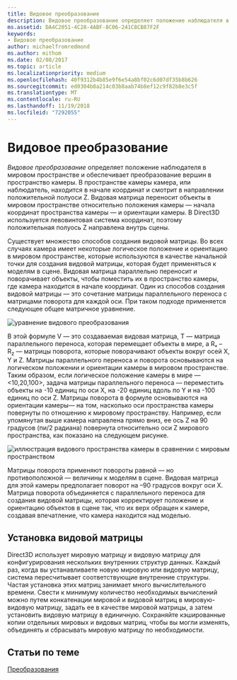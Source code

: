 ```yaml
---
title: Видовое преобразование
description: Видовое преобразование определяет положение наблюдателя в мировом пространстве и обеспечивает преобразование вершин в пространство камеры.
ms.assetid: DA4C2051-4C28-4ABF-8C06-241C8CB87F2F
keywords:
- Видовое преобразование
author: michaelfromredmond
ms.author: mithom
ms.date: 02/08/2017
ms.topic: article
ms.localizationpriority: medium
ms.openlocfilehash: 40f9312b4b85e9f6e54a8bf02c6d07df35b8b626
ms.sourcegitcommit: ed0304b8a214c03b8aab74b8ef12c9f82b8e3c5f
ms.translationtype: MT
ms.contentlocale: ru-RU
ms.lasthandoff: 11/19/2018
ms.locfileid: "7292055"
---
```

# <a name="view-transform"></a>Видовое преобразование


*Видовое преобразование* определяет положение наблюдателя в мировом пространстве и обеспечивает преобразование вершин в пространство камеры. В пространстве камеры камера, или наблюдатель, находится в начале координат и смотрит в направлении положительной полуоси Z. Видовая матрица переносит объекты в мировом пространстве относительно положения камеры — начала координат пространства камеры — и ориентации камеры. В Direct3D используется левовинтовая система координат, поэтому положительная полуось Z направлена внутрь сцены.

Существует множество способов создания видовой матрицы. Во всех случаях камера имеет некоторые логическое положение и ориентацию в мировом пространстве, которые используются в качестве начальной точки для создания видовой матрицы, которая будет применяться к моделям в сцене. Видовая матрица параллельно переносит и поворачивает объекты, чтобы поместить их в пространство камеры, где камера находится в начале координат. Один из способов создания видовой матрицы — это сочетание матрицы параллельного переноса с матрицами поворота для каждой оси. При таком подходе применяется следующее общее матричное уравнение.

![уравнение видового преобразования](images/viewtran.png)

В этой формуле V — это создаваемая видовая матрица, T — матрица параллельного переноса, которая перемещает объекты в мире, а Rₓ – R<sub>z</sub> — матрицы поворота, которые поворачивают объекты вокруг осей X, Y и Z. Матрицы параллельного переноса и поворота основываются на логическом положении и ориентации камеры в мировом пространстве. Таким образом, если логическое положение камеры в мире — &lt;10,20,100&gt;, задача матрицы параллельного переноса — переместить объекты на -10 единиц по оси X, на -20 единиц вдоль по Y и на -100 единиц по оси Z. Матрицы поворота в формуле основываются на ориентации камеры— на том, насколько оси пространства камеры повернуты по отношению к мировому пространству. Например, если упомянутая выше камера направлена прямо вниз, ее ось Z на 90 градусов (пи/2 радиана) повернута относительно оси Z мирового пространства, как показано на следующем рисунке.

![иллюстрация видового пространства камеры в сравнении с мировым пространством](images/camtop.png)

Матрицы поворота применяют повороты равной — но противоположной — величины к моделям в сцене. Видовая матрица для этой камеры предполагает поворот на –90 градусов вокруг оси X. Матрица поворота объединяется с параллельного переноса для создания видовой матрицы, которая корректирует положение и ориентацию объектов в сцене так, что их верх обращен к камере, создавая впечатление, что камера находится над моделью.

## <a name="span-idsettingupaviewmatrixspanspan-idsettingupaviewmatrixspanspan-idsettingupaviewmatrixspansetting-up-a-view-matrix"></a><span id="Setting_Up_a_View_Matrix"></span><span id="setting_up_a_view_matrix"></span><span id="SETTING_UP_A_VIEW_MATRIX"></span>Установка видовой матрицы


Direct3D использует мировую матрицу и видовую матрицу для конфигурирования нескольких внутренних структур данных. Каждый раз, когда вы устанавливаете новую мировую или видовую матрицу, система пересчитывает соответствующие внутренние структуры. Частая установка этих матриц занимает много вычислительного времени. Свести к минимуму количество необходимых вычислений можно путем конкатенации мировой и видовой матриц в мировую-видовую матрицу, задать ее в качестве мировой матрицы, а затем установить видовую матрицу в единичную. Сохраняйте кэшированные копии отдельных мировых и видовых матриц, чтобы вы могли изменять, объединять и сбрасывать мировую матрицу по необходимости.

## <a name="span-idrelated-topicsspanrelated-topics"></a><span id="related-topics"></span>Статьи по теме


[Преобразования](transforms.md)

 

 




